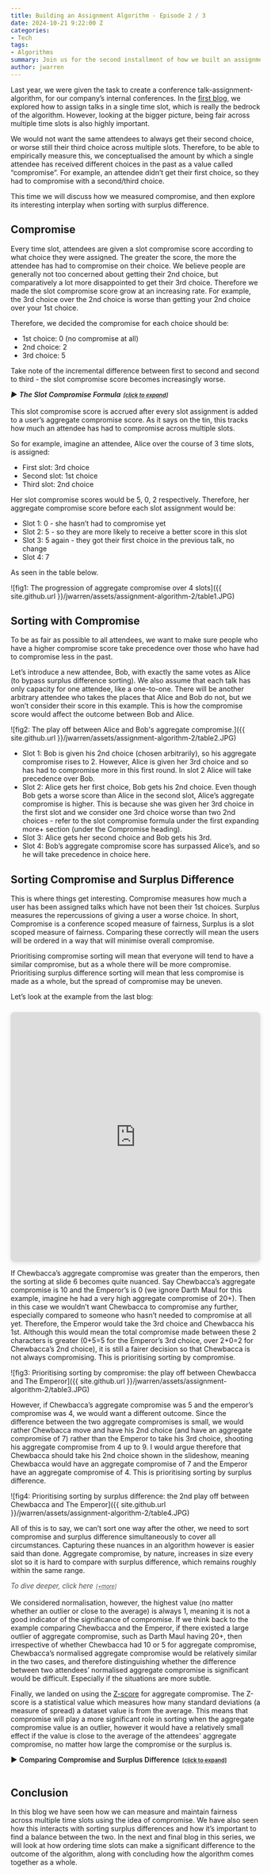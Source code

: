 ```yaml
---
title: Building an Assignment Algorithm - Episode 2 / 3
date: 2024-10-21 9:22:00 Z
categories:
- Tech
tags:
- Algorithms
summary: Join us for the second installment of how we built an assignment algorithm. This blog will pick up from where we left off in part 1, exploring the measure of compromise over the course of multiple talk slots.
author: jwarren
---
```


<style> 
    summary {
        font-weight: 300;
        display: block;
        font-style: normal
        cursor: pointer;
    }
    summary.heading {
        font-weight: 600;
    }
    summary.heading::before {
        content: '►';
        padding-right: 0.3em;
    }
    summary::after {
        content: '[+more]';
        text-decoration: underline;
        text-decoration-style: dotted;
        padding-left: 0.5em;
        font-size: 0.8em;
    }
    summary.heading::after {
        content: '[click to expand]';
    }
    details[open] > summary.heading::before {
        content: '▼';
    }
    details[open] > summary::after {
        content: ' [−less]';
    }
    details[open]::before {
        content: '';
        display: block;
        border-top: 1px solid #ccc;
        margin-top: 1em;
    }
    details[open]::after {
        content: '';
        display: block;
        border-top: 1px solid #ccc;
        margin-top: 1em;
        margin-bottom: 1em;
    }
    details {
        font-style: italic;
    }
    details.no-italic {
        font-style: normal;
    }
</style>

<!-- MathJax for the maths equations -->
<script type="text/javascript" async
 src="https://cdn.jsdelivr.net/npm/mathjax@3/es5/tex-mml-chtml.js">
</script>


Last year, we were given the task to create a conference talk-assignment-algorithm, for our company’s internal conferences. In the [first blog]({{site.baseurl}}/2024/08/16/building-an-assignment-algorithm-1.html), we explored how to assign talks in a single time slot, which is really the bedrock of the algorithm. However, looking at the bigger picture, being fair across multiple time slots is also highly important. 

We would not want the same attendees to always get their second choice, or worse still their third choice across multiple slots. Therefore, to be able to empirically measure this, we conceptualised the amount by which a single attendee has received different choices in the past as a value called “compromise”. For example, an attendee didn’t get their first choice, so they had to compromise with a second/third choice.  

This time we will discuss how we measured compromise, and then explore its interesting interplay when sorting with surplus difference. 

## Compromise

Every time slot, attendees are given a slot compromise score according to what choice they were assigned. The greater the score, the more the attendee has had to compromise on their choice. We believe people are generally not too concerned about getting their 2nd choice, but comparatively a lot more disappointed to get their 3rd choice. Therefore we made the slot compromise score grow at an increasing rate. For example, the 3rd choice over the 2nd choice is worse than getting your 2nd choice over your 1st choice.  

Therefore, we decided the compromise for each choice should be:

- 1st choice: 0 (no compromise at all)
- 2nd choice: 2
- 3rd choice: 5

Take note of the incremental difference between first to second and second to third - the slot compromise score becomes increasingly worse.

<details><summary class="heading">The Slot Compromise Formula</summary>
This is based on the formula:
\[Cₙ = n + Cₙ₋₁\]
<span style="font-size: smaller;">where \(C\)ₙ is the compromise for the nth choice and \(C1 = 0\).</span>
<br>
<br>
This can also be reformulated to:
\[Cₙ = \frac{(n-1)(n+2)}{2}\]
<br>
Looking back however, perhaps getting your 5th choice or your 6th choice wouldn’t be much different so perhaps choosing a curve that tends to a fixed value would be better (perhaps of the form \(1-\frac{1}{x}\)), as we have done with surplus difference. In any case, there were only 3 choices per slot for our application, so this worked fine.  
<br>
</details>

<br>
This slot compromise score is accrued after every slot assignment is added to a user’s aggregate compromise score. As it says on the tin, this tracks how much an attendee has had to compromise across multiple slots. 

So for example, imagine an attendee, Alice over the course of 3 time slots, is assigned: 

- First slot: 3rd choice
- Second slot: 1st choice
- Third slot: 2nd choice

Her slot compromise scores would be 5, 0, 2 respectively. Therefore, her aggregate compromise score before each slot assignment would be: 

- Slot 1: 0 - she hasn’t had to compromise yet 
- Slot 2: 5 - so they are more likely to receive a better score in this slot 
- Slot 3: 5 again - they got their first choice in the previous talk, no change 
- Slot 4: 7 

As seen in the table below. 

![fig1: The progression of aggregate compromise over 4 slots]({{ site.github.url }}/jwarren/assets/assignment-algorithm-2/table1.JPG)
 

## Sorting with Compromise

To be as fair as possible to all attendees, we want to make sure people who have a higher compromise score take precedence over those who have had to compromise less in the past. 

Let’s introduce a new attendee, Bob, with exactly the same votes as Alice (to bypass surplus difference sorting). We also assume that each talk has only capacity for one attendee, like a one-to-one. There will be another arbitrary attendee who takes the places that Alice and Bob do not, but we won’t consider their score in this example. This is how the compromise score would affect the outcome between Bob and Alice. 

![fig2: The play off between Alice and Bob's aggregate compromise.]({{ site.github.url }}/jwarren/assets/assignment-algorithm-2/table2.JPG)

- Slot 1: Bob is given his 2nd choice (chosen arbitrarily), so his aggregate compromise rises to 2. However, Alice is given her 3rd choice and so has had to compromise more in this first round. In slot 2 Alice will take precedence over Bob.  
- Slot 2: Alice gets her first choice, Bob gets his 2nd choice. Even though Bob gets a worse score than Alice in the second slot, Alice’s aggregate compromise is higher. This is because she was given her 3rd choice in the first slot and we consider one 3rd choice worse than two 2nd choices - refer to the slot compromise formula under the first expanding more+ section (under the Compromise heading).  
- Slot 3: Alice gets her second choice and Bob gets his 3rd.  
- Slot 4: Bob’s aggregate compromise score has surpassed Alice’s, and so he will take precedence in choice here.  

## Sorting Compromise and Surplus Difference

This is where things get interesting. Compromise measures how much a user has been assigned talks which have not been their 1st choices. Surplus measures the repercussions of giving a user a worse choice. In short, Compromise is a conference scoped measure of fairness, Surplus is a slot scoped measure of fairness. Comparing these correctly will mean the users will be ordered in a way that will minimise overall compromise.  

Prioritising compromise sorting will mean that everyone will tend to have a similar compromise, but as a whole there will be more compromise. Prioritising surplus difference sorting will mean that less compromise is made as a whole, but the spread of compromise may be uneven.  

Let’s look at the example from the last blog:

<div style="position: relative; width: 100%; height: 0; padding-top: 100.0000%;
 padding-bottom: 0; box-shadow: 0 2px 8px 0 rgba(63,69,81,0.16); margin-top: 1.6em; margin-bottom: 0.9em; overflow: hidden;
 border-radius: 8px; will-change: transform;">
  <iframe title="Sorting by surplus difference example" loading="lazy" style="position: absolute; width: 100%; height: 100%; top: 0; left: 0; border: none; padding: 0;margin: 0;"
    src="https://www.canva.com/design/DAGNWycujV8/gpxMkTaAej6VGndADIen1Q/view?embed" allowfullscreen="allowfullscreen" allow="fullscreen">
  </iframe>
</div>

If Chewbacca’s aggregate compromise was greater than the emperors, then the sorting at slide 6 becomes quite nuanced. Say Chewbacca’s aggregate compromise is 10 and the Emperor’s is 0 (we ignore Darth Maul for this example, imagine he had a very high aggregate compromise of 20+). Then in this case we wouldn’t want Chewbacca to compromise any further, especially compared to someone who hasn’t needed to compromise at all yet. Therefore, the Emperor would take the 3rd choice and Chewbacca his 1st. Although this would mean the total compromise made between these 2 characters is greater (0+5=5 for the Emperor’s 3rd choice, over 2+0=2 for Chewbacca’s 2nd choice), it is still a fairer decision so that Chewbacca is not always compromising. This is prioritising sorting by compromise. 

![fig3: Prioritising sorting by compromise: the play off between Chewbacca and The Emperor]({{ site.github.url }}/jwarren/assets/assignment-algorithm-2/table3.JPG)

However, if Chewbacca’s aggregate compromise was 5 and the emperor’s compromise was 4, we would want a different outcome. Since the difference between the two aggregate compromises is small, we would rather Chewbacca move and have his 2nd choice (and have an aggregate compromise of 7) rather than the Emperor to take his 3rd choice, shooting his aggregate compromise from 4 up to 9. I would argue therefore that Chewbacca should take his 2nd choice shown in the slideshow, meaning Chewbacca would have an aggregate compromise of 7 and the Emperor have an aggregate compromise of 4. This is prioritising sorting by surplus difference.

![fig4: Prioritising sorting by surplus difference: the 2nd play off between Chewbacca and The Emperor]({{ site.github.url }}/jwarren/assets/assignment-algorithm-2/table4.JPG)

All of this is to say, we can’t sort one way after the other, we need to sort compromise and surplus difference simultaneously to cover all circumstances. Capturing these nuances in an algorithm however is easier said than done. Aggregate compromise, by nature, increases in size every slot so it is hard to compare with surplus difference, which remains roughly within the same range. 

<details><summary>To dive deeper, click here</summary>
For example, in slot 2, aggregate compromise per attendee could range from 0-5 (1st choice = 0, 3rd choice = 5), but in slot 10, the aggregate compromise per attendee could range between 0 and 50. Ignoring the fact that the algorithm would not be working very well if one person had 10x 3rd choices (giving an aggregate compromise score of 50)!  
<br>
<br>
However, in both slot 2 and 10, the average surplus difference may be within the range of -6 and 6, assuming the average room surplus is 3. See the <a href="{{site.baseurl}}/2024/08/16/building-an-assignment-algorithm-1.html">first blog</a> in the series for how the surplus difference is calculated. 
<br>
</details>

<br>
We considered normalisation, however, the highest value (no matter whether an outlier or close to the average) is always 1, meaning it is not a good indicator of the significance of compromise. If we think back to the example comparing Chewbacca and the Emperor, if there existed a large outlier of aggregate compromise, such as Darth Maul having 20+, then irrespective of whether Chewbacca had 10 or 5 for aggregate compromise, Chewbacca’s normalised aggregate compromise would be relatively similar in the two cases, and therefore distinguishing whether the difference between two attendees’ normalised aggregate compromise is significant would be difficult. Especially if the situations are more subtle. 

Finally, we landed on using the <a href="https://www.investopedia.com/terms/z/zscore.asp">Z-score</a> for aggregate compromise. The Z-score is a statistical value which measures how many standard deviations (a measure of spread) a dataset value is from the average. This means that compromise will play a more significant role in sorting when the aggregate compromise value is an outlier, however it would have a relatively small effect if the value is close to the average of the attendees' aggregate compromise, no matter how large the compromise or the surplus is.  

<details class="no-italic"><summary class="heading">Comparing Compromise and Surplus Difference</summary>
<br>
<br>
The value which we use to sort attendees can be calculated as:
\[
\begin{align}
\text{sorting score} \; = \quad \;
&\text{standardisedSurplusScore} \\
-\; &\text{standardisedCompromiseScore}
\end{align}
\]
<br>
<br>
<p>
    Where the \(\text{standardisedCompromiseScore}\) is: 
</p>

\[
\begin{align}
standardisedCompromiseScore \; = \quad \;
&\left( \frac{\text{mean surplus difference}}{\text{max surplus}} \right) \\ \\
\times \; &\left( \frac{\text{attendee Z score}}{2.72} \right)^3
\end{align}
\]

<div style="display: flex; justify-content: flex-end;">
    <p style="font-size: smaller; width: 50%; text-align: right;">
        N.B. The Z score is calculated with the median to avoid extreme value skewing.
    </p>
</div>

<p>
    And the \(\text{standardisedSurplusScore}\) is:
</p>

<p>
    &emsp;&emsp;
    \(\text{if } maxSurplus \neq 0 \text{ and attendee surplus difference} > 0 \text{:}\)
</p>

\[standardisedSurplusScore = \frac{\text{attendee surplus difference}}{\text{max surplus difference}}
\]

<p style="font-size: smaller; text-align: right;">
    (here max surplus will be positive)
</p>

<p>
    &emsp;&emsp;
    \(\text{if } maxSurplus \neq 0 \text{ and attendee surplus difference} < 0 \text{:}\)
</p>

\[standardisedSurplusScore =
\frac{\text{attendee surplus difference}}{| \text{min surplus difference} |}
\]

<p style="font-size: smaller; text-align: right;">
    (here min surplus will be negative)
</p>

<p>
    &emsp;&emsp;
    \(\text{if } maxSurplus  = 0  \text{:}\)
</p>

\[standardisedSurplusScore =
\text{attendee surplus difference}
\]

<br>
<br>
<div>
<h4>
    The rationale behind this was as follows: 
</h4>
<p>
    The \(\text{standardisedSurplusScore}\) should be in comparison to the maximum value, otherwise the compromise would give an extreme value. We want the compromise to be in the same range of values as the \(\text{standardisedSurplusScore}\), except for the outlying compromise, and therefore \(\frac{\text{mean surplus difference}}{\text{max surplus}}\) brings the \(\text{standardisedCompromiseScore}\) into the relative range of values, and \(\frac{\text{attendee Z score}}{2.72}\) should be in the range of \(\pm 1.3\), with the larger values being extremal. When this overtakes the \(\text{standardisedSurplusScore}\), (surpassing the value just greater than 1), we want this to occur quite rapidly because extremal compromise is much more important to deal with. Therefore we cube it. Cubing not only rises quickly, but unlike squaring, it maintains the sign, which is important for capturing whether the value is above or below the median. After some fine tuning, it also appears to give an optimal result.  
</p>
<p>
The value of 2.72 comes from the fact that for a normal distribution, 95.4% of values are found within 2 standard deviations of the average and 99.7% of values are found within 3 standard deviations of the average. This gave a rough range between 2-3 and after some fine tuning, 2.72 gave the optimal result. 
</p>
</div>
</details>

<br>

## Conclusion

In this blog we have seen how we can measure and maintain fairness across multiple time slots using the idea of compromise. We have also seen how this interacts with sorting surplus differences and how it’s important to find a balance between the two. In the next and final blog in this series, we will look at how ordering time slots can make a significant difference to the outcome of the algorithm, along with concluding how the algorithm comes together as a whole. 
